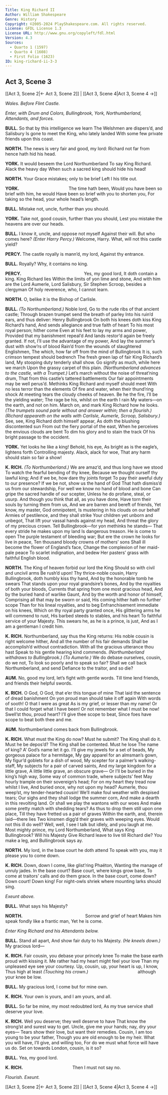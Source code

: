 ```yaml
---
Title: King Richard II
Author: William Shakespeare
Genre: History
Copyright: ©2005-2024 PlayShakespeare.com. All rights reserved.
License: GFDL License 1.3
License URL: http://www.gnu.org/copyleft/fdl.html
Version: 4.3
Sources:
  - Quarto 1 (1597)
  - Quarto 4 (1608)
  - First Folio (1623)
ID: king-richard-ii-3-3
---
```


## Act 3, Scene 3
[[Act 3, Scene 2|← Act 3, Scene 2]] | [[Act 3, Scene 4|Act 3, Scene 4 →]]

*Wales. Before Flint Castle.*

*Enter, with Drum and Colors, Bullingbrook, York, Northumberland, Attendants, and forces.*

**BULL.**
So that by this intelligence we learn
The Welshmen are dispers’d, and Salisbury
Is gone to meet the King, who lately landed
With some few private friends upon this coast.

**NORTH.**
The news is very fair and good, my lord:
Richard not far from hence hath hid his head.

**YORK.**
It would beseem the Lord Northumberland
To say King Richard. Alack the heavy day
When such a sacred king should hide his head!

**NORTH.**
Your Grace mistakes; only to be brief
Left I his title out.

**YORK.**
           The time hath been,
Would you have been so brief with him, he would
Have been so brief with you to shorten you,
For taking so the head, your whole head’s length.

**BULL.**
Mistake not, uncle, further than you should.

**YORK.**
Take not, good cousin, further than you should,
Lest you mistake the heavens are over our heads.

**BULL.**
I know it, uncle, and oppose not myself
Against their will. But who comes here?
*(Enter Harry Percy.)*
Welcome, Harry. What, will not this castle yield?

**PERCY.**
The castle royally is mann’d, my lord,
Against thy entrance.

**BULL.**
Royally?
Why, it contains no king.

**PERCY.**
              Yes, my good lord,
It doth contain a king. King Richard lies
Within the limits of yon lime and stone,
And with him are the Lord Aumerle, Lord Salisbury,
Sir Stephen Scroop, besides a clergyman
Of holy reverence, who, I cannot learn.

**NORTH.**
O, belike it is the Bishop of Carlisle.

**BULL.**
*(To Northumberland.)*
Noble lord,
Go to the rude ribs of that ancient castle;
Through brazen trumpet send the breath of parley
Into his ruin’d ears, and thus deliver:
Henry Bullingbrook
On both his knees doth kiss King Richard’s hand,
And sends allegiance and true faith of heart
To his most royal person; hither come
Even at his feet to lay my arms and power,
Provided that my banishment repeal’d
And lands restor’d again be freely granted.
If not, I’ll use the advantage of my power,
And lay the summer’s dust with show’rs of blood
Rain’d from the wounds of slaughtered Englishmen,
The which, how far off from the mind of Bullingbrook
It is, such crimson tempest should bedrench
The fresh green lap of fair King Richard’s land,
My stooping duty tenderly shall show.
Go signify as much, while here we march
Upon the grassy carpet of this plain.
*(Northumberland advances to the castle, with a Trumpet.)*
Let’s march without the noise of threat’ning drum,
That from this castle’s tattered battlements
Our fair appointments may be well perus’d.
Methinks King Richard and myself should meet
With no less terror than the elements
Of fire and water, when their thund’ring shock
At meeting tears the cloudy cheeks of heaven.
Be he the fire, I’ll be the yielding water;
The rage be his, whilst on the earth I rain
My waters—on the earth, and not on him.
March on, and mark King Richard how he looks.
*(The trumpets sound parle without and answer within; then a flourish.)*
*(Richard appeareth on the walls with Carlisle, Aumerle, Scroop, Salisbury.)*
See, see, King Richard doth himself appear,
As doth the blushing discontented sun
From out the fiery portal of the east,
When he perceives the envious clouds are bent
To dim his glory and to stain the track
Of his bright passage to the occident.

**YORK.**
Yet looks he like a king! Behold, his eye,
As bright as is the eagle’s, lightens forth
Controlling majesty. Alack, alack for woe,
That any harm should stain so fair a show!

**K. RICH.**
*(To Northumberland.)*
We are amaz’d, and thus long have we stood
To watch the fearful bending of thy knee,
Because we thought ourself thy lawful king;
And if we be, how dare thy joints forget
To pay their aweful duty to our presence?
If we be not, show us the hand of God
That hath dismiss’d us from our stewardship,
For well we know no hand of blood and bone
Can gripe the sacred handle of our scepter,
Unless he do profane, steal, or usurp.
And though you think that all, as you have done,
Have torn their souls by turning them from us,
And we are barren and bereft of friends,
Yet know, my master, God omnipotent,
Is mustering in his clouds on our behalf
Armies of pestilence, and they shall strike
Your children yet unborn and unbegot,
That lift your vassal hands against my head,
And threat the glory of my precious crown.
Tell Bullingbrook—for yon methinks he stands⁠—
That every stride he makes upon my land
Is dangerous treason. He is come to open
The purple testament of bleeding war;
But ere the crown he looks for live in peace,
Ten thousand bloody crowns of mothers’ sons
Shall ill become the flower of England’s face,
Change the complexion of her maid-pale peace
To scarlet indignation, and bedew
Her pasters’ grass with faithful English blood.

**NORTH.**
The King of heaven forbid our lord the King
Should so with civil and uncivil arms
Be rush’d upon! Thy thrice-noble cousin,
Harry Bullingbrook, doth humbly kiss thy hand,
And by the honorable tomb he swears
That stands upon your royal grandsire’s bones,
And by the royalties of both your bloods,
Currents that spring from one most gracious head,
And by the buried hand of warlike Gaunt,
And by the worth and honor of himself,
Comprising all that may be sworn or said,
His coming hither hath no further scope
Than for his lineal royalties, and to beg
Enfranchisement immediate on his knees,
Which on thy royal party granted once,
His glittering arms he will commend to rust,
His barbed steeds to stables, and his heart
To faithful service of your Majesty.
This swears he, as he is a prince, is just,
And as I am a gentleman I credit him.

**K. RICH.**
Northumberland, say thus the King returns:
His noble cousin is right welcome hither,
And all the number of his fair demands
Shall be accomplish’d without contradiction.
With all the gracious utterance thou hast
Speak to his gentle hearing kind commends.
*(Northumberland withdraws to Bullingbrook.)*
*(To Aumerle.)*
We do debase ourselves, cousin, do we not,
To look so poorly and to speak so fair?
Shall we call back Northumberland, and send
Defiance to the traitor, and so die?

**AUM.**
No, good my lord, let’s fight with gentle words.
Till time lend friends, and friends their helpful swords.

**K. RICH.**
O God, O God, that e’er this tongue of mine
That laid the sentence of dread banishment
On yon proud man should take it off again
With words of sooth! O that I were as great
As is my grief, or lesser than my name!
Or that I could forget what I have been!
Or not remember what I must be now!
Swell’st thou, proud heart? I’ll give thee scope to beat,
Since foes have scope to beat both thee and me.

**AUM.**
Northumberland comes back from Bullingbrook.

**K. RICH.**
What must the King do now? Must he submit?
The King shall do it. Must he be depos’d?
The King shall be contented. Must he lose
The name of king? A’ God’s name let it go.
I’ll give my jewels for a set of beads,
My gorgeous palace for a hermitage,
My gay apparel for an almsman’s gown,
My figur’d goblets for a dish of wood,
My scepter for a palmer’s walking-staff,
My subjects for a pair of carved saints,
And my large kingdom for a little grave,
A little little grave, an obscure grave⁠—
Or I’ll be buried in the king’s high way,
Some way of common trade, where subjects’ feet
May hourly trample on their sovereign’s head;
For on my heart they tread now whilst I live,
And buried once, why not upon my head?
Aumerle, thou weep’st, my tender-hearted cousin!
We’ll make foul weather with despised tears;
Our sighs and they shall lodge the summer corn,
And make a dearth in this revolting land.
Or shall we play the wantons with our woes
And make some pretty match with shedding tears?
As thus to drop them still upon one place,
Till they have fretted us a pair of graves
Within the earth, and, therein laid—there lies
Two kinsmen digg’d their graves with weeping eyes.
Would not this ill do well? Well, well, I see
I talk but idlely, and you laugh at me.
Most mighty prince, my Lord Northumberland,
What says King Bullingbrook? Will his Majesty
Give Richard leave to live till Richard die?
You make a leg, and Bullingbrook says ay.

**NORTH.**
My lord, in the base court he doth attend
To speak with you, may it please you to come down.

**K. RICH.**
Down, down I come, like glist’ring Phaëton,
Wanting the manage of unruly jades.
In the base court? Base court, where kings grow base,
To come at traitors’ calls and do them grace.
In the base court, come down? Down court! Down king!
For night-owls shriek where mounting larks should sing.

*Exeunt above.*

**BULL.**
What says his Majesty?

**NORTH.**
              Sorrow and grief of heart
Makes him speak fondly like a frantic man,
Yet he is come.

*Enter King Richard and his Attendants below.*

**BULL.**
Stand all apart,
And show fair duty to his Majesty.
*(He kneels down.)*
My gracious lord⁠—

**K. RICH.**
Fair cousin, you debase your princely knee
To make the base earth proud with kissing it.
Me rather had my heart might feel your love
Than my unpleased eye see your courtesy.
Up, cousin, up, your heart is up, I know,
Thus high at least
*(Touching his crown.)*
           although your knee be low.

**BULL.**
My gracious lord, I come but for mine own.

**K. RICH.**
Your own is yours, and I am yours, and all.

**BULL.**
So far be mine, my most redoubted lord,
As my true service shall deserve your love.

**K. RICH.**
Well you deserve; they well deserve to have
That know the strong’st and surest way to get.
Uncle, give me your hands; nay, dry your eyes⁠—
Tears show their love, but want their remedies.
Cousin, I am too young to be your father,
Though you are old enough to be my heir.
What you will have, I’ll give, and willing too,
For do we must what force will have us do.
Set on towards London, cousin, is it so?

**BULL.**
Yea, my good lord.

**K. RICH.**
           Then I must not say no.

*Flourish. Exeunt.*

[[Act 3, Scene 2|← Act 3, Scene 2]] | [[Act 3, Scene 4|Act 3, Scene 4 →]]
